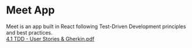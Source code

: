 # Meet App
Meet is an app built in React following Test-Driven Development principles and best practices. 
<br>
[4.1 TDD - User Stories & Gherkin.pdf](https://github.com/jasonduro/meet/files/11132331/4.1.TDD.-.User.Stories.Gherkin.pdf)
